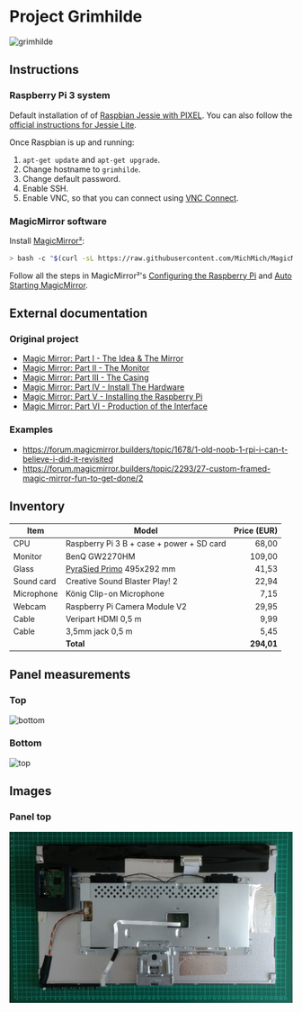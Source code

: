 # Project Grimhilde

![grimhilde](https://user-images.githubusercontent.com/448131/27292016-3e750506-5512-11e7-95b7-bb1d6a76ca36.jpg)

## Instructions

### Raspberry Pi 3 system

Default installation of of [Raspbian Jessie with PIXEL](https://www.raspberrypi.org/downloads/raspbian/). You can also follow the [official instructions for Jessie Lite](https://github.com/MichMich/MagicMirror/wiki/Jessie-Lite-Installation-Guide).

Once Raspbian is up and running:
1. `apt-get update` and `apt-get upgrade`.
2. Change hostname to `grimhilde`.
3. Change default password.
4. Enable SSH.
5. Enable VNC, so that you can connect using [VNC Connect](https://www.realvnc.com/download/vnc/).

### MagicMirror software

Install [MagicMirror²](https://github.com/MichMich/MagicMirror):

```bash
> bash -c "$(curl -sL https://raw.githubusercontent.com/MichMich/MagicMirror/master/installers/raspberry.sh)"
```

Follow all the steps in MagicMirror²'s [Configuring the Raspberry Pi](https://github.com/MichMich/MagicMirror/wiki/Configuring-the-Raspberry-Pi) and [Auto Starting MagicMirror](https://github.com/MichMich/MagicMirror/wiki/Auto-Starting-MagicMirror).

## External documentation

### Original project
- [Magic Mirror: Part I - The Idea & The Mirror](http://michaelteeuw.nl/post/80391333672/magic-mirror-part-i-the-idea-the-mirror)
- [Magic Mirror: Part II - The Monitor](http://michaelteeuw.nl/post/81059936176/magic-mirror-part-ii-the-monitor)
- [Magic Mirror: Part III - The Casing](http://michaelteeuw.nl/post/81784924322/magic-mirror-part-iii-the-casing)
- [Magic Mirror: Part IV - Install The Hardware](http://michaelteeuw.nl/post/82565319113/magic-mirror-part-iv-install-the-hardware)
- [Magic Mirror: Part V - Installing the Raspberry Pi](http://michaelteeuw.nl/post/83188136918/magic-mirror-part-v-installing-the-raspberry-pi)
- [Magic Mirror: Part VI - Production of the Interface](http://michaelteeuw.nl/post/83916869600/magic-mirror-part-vi-production-of-the)

### Examples

- https://forum.magicmirror.builders/topic/1678/1-old-noob-1-rpi-i-can-t-believe-i-did-it-revisited
- https://forum.magicmirror.builders/topic/2293/27-custom-framed-magic-mirror-fun-to-get-done/2

## Inventory

| Item | Model | Price (EUR) |
|------|-------|-------:|
| CPU | Raspberry Pi 3 B + case + power + SD card | 68,00 |
| Monitor | BenQ GW2270HM | 109,00 |
| Glass | [PyraSied Primo](https://www.pyrasied.nl/product/doorkijkspiegel/) 495x292 mm | 41,53 |
| Sound card | Creative Sound Blaster Play! 2 | 22,94 |
| Microphone | König Clip-on Microphone | 7,15 |
| Webcam | Raspberry Pi Camera Module V2 | 29,95 |
| Cable | Veripart HDMI 0,5 m | 9,99 |
| Cable | 3,5mm jack 0,5 m | 5,45 |
| | **Total** | **294,01** |

## Panel measurements

### Top

![bottom](https://user-images.githubusercontent.com/448131/27300625-9b68bd52-5530-11e7-86cc-38b535f844b0.jpg)

### Bottom

![top](https://user-images.githubusercontent.com/448131/27300626-9b80779e-5530-11e7-8ef5-e971867eea00.jpg)

## Images

### Panel top

![panel-top](img/panel-top.jpg)
